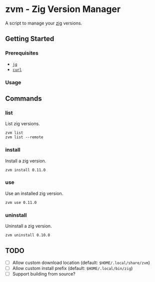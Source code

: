 # zvm - Zig Version Manager

A script to manage your [zig](https://ziglang.org) versions.

## Getting Started

### Prerequisites

- [`jq`](https://jqlang.github.io/jq/)
- [`curl`](https://curl.se/download.html)

### Usage

## Commands

### list

List zig versions.

```shell
zvm list
zvm list --remote
```

### install

Install a zig version.

```shell
zvm install 0.11.0
```

### use

Use an installed zig version.

```shell
zvm use 0.11.0
```

### uninstall

Uninstall a zig version.

```shell
zvm uninstall 0.10.0
```

## TODO

- [ ] Allow custom download location (default: `$HOME/.local/share/zvm`)
- [ ] Allow custom install prefix (default: `$HOME/.local/bin/zig`)
- [ ] Support building from source?

